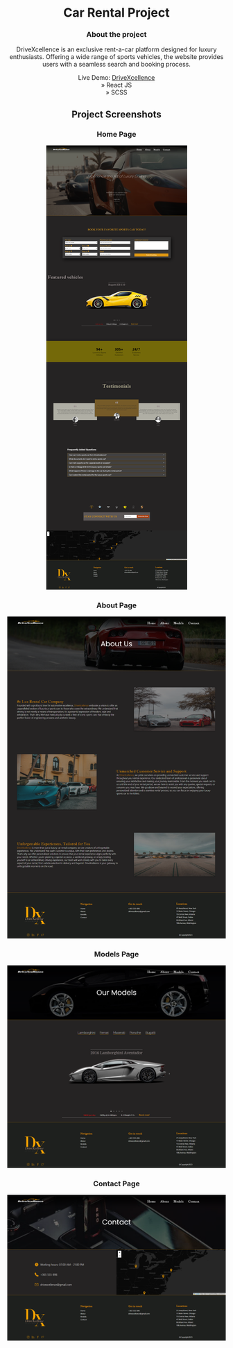 <div align='center'>
<h1>Car Rental Project</h1>
  <h3>About the project</h3>
  <p>DriveXcellence is an exclusive rent-a-car platform designed for luxury enthusiasts. Offering a wide range of sports vehicles, the website provides users with a seamless search and booking process.</p>
Live Demo: <a href='https://drivexcellence-rent-a-car.vercel.app/'>DriveXcellence</a> <br>
» React JS <br>
» SCSS


  <h2>Project Screenshots</h2>

<h3 align='center'>Home Page </h3>
<div align='center'>
<img src='public/project-screens/home.png'/>
</div>

<h3 align='center'>About Page </h3>
<div align='center'>
<img src='public/project-screens/about.png'/>
</div>

<h3 align='center'>Models Page </h3>
<div align='center'>
<img src='public/project-screens/models.png'/>
</div>

<h3 align='center'>Contact Page </h3>
<div align='center'>
<img src='public/project-screens/contact.png'/>
</div>

</div>
